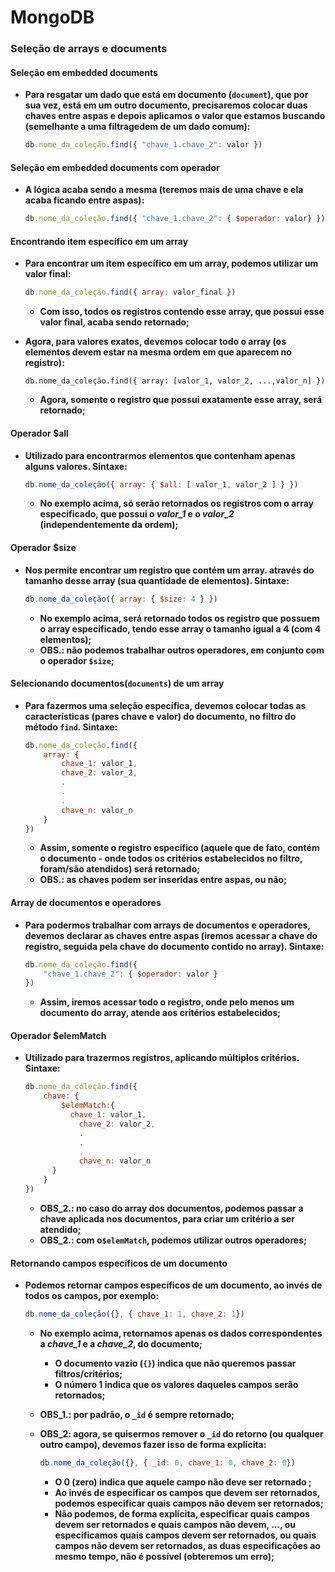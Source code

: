 # MongoDB



### Seleção de arrays e documents



#### Seleção em embedded documents

- **Para resgatar um dado que está em documento (`document`), que por sua vez, está em um outro documento, precisaremos colocar duas chaves entre aspas e depois aplicamos o valor que estamos buscando (semelhante a uma filtragedem de um dado comum):**

  ```javascript
  db.nome_da_coleção.find({ "chave_1.chave_2": valor })
  ```

  

#### Seleção em embedded documents com operador

- **A lógica acaba sendo a mesma (teremos mais de uma chave e ela acaba ficando entre aspas):**
  
  ```javascript
  db.nome_da_coleção.find({ "chave_1.chave_2": { $operador: valor} })
  ```
  
  

#### Encontrando item específico em um array

- **Para encontrar um item específico em um array, podemos utilizar um valor final:**

  ```javascript
  db.nome_da_coleção.find({ array: valor_final })
  ```

  - **Com isso, todos os registros contendo esse array, que possui esse valor final, acaba sendo retornado;**

- **Agora, para valores exatos, devemos colocar todo o array (os elementos devem estar na mesma ordem em que aparecem no registro):**

  ```
  db.nome_da_coleção.find({ array: [valor_1, valor_2, ...,valor_n] })
  ```

  - **Agora, somente o registro que possui exatamente esse array, será retornado;**




#### Operador $all

- **Utilizado para encontrarmos elementos que contenham apenas alguns valores. Sintaxe:**

  ```javascript
  db.nome_da_coleção({ array: { $all: [ valor_1, valor_2 ] } })
  ```

  - **No exemplo acima, só serão retornados os registros com o array especificado, que possui o _valor_1_ e o _valor_2_ (independentemente da ordem);**





#### Operador $size

- **Nos permite encontrar um registro que contém um array. através do tamanho desse array (sua quantidade de elementos). Sintaxe:**

  ```javascript
  db.nome_da_coleção({ array: { $size: 4 } })
  ```

  - **No exemplo acima, será retornado todos os registro que possuem o array especificado, tendo esse array o tamanho igual a 4 (com 4 elementos);**
  - **OBS.: não podemos trabalhar outros operadores, em conjunto com o operador `$size`;**



#### Selecionando documentos(`documents`) de um array

- **Para fazermos uma seleção específica, devemos colocar todas as características (pares chave e valor) do documento, no filtro do método `find`. Sintaxe:**

  ```javascript
  db.nome_da_coleção.find({
      array: {
          chave_1: valor_1,
          chave_2: valor_2,
          .
          .
          .
          chave_n: valor_n
      }
  })
  ```

  - **Assim, somente o registro específico (aquele que de fato, contém o documento - onde todos os critérios estabelecidos no filtro, foram/são atendidos) será retornado;**
  - **OBS.: as chaves podem ser inseridas entre aspas, ou não;**




#### Array de documentos e operadores

- **Para podermos trabalhar com arrays de documentos e operadores, devemos declarar as chaves entre aspas (iremos acessar a chave do registro, seguida pela chave do documento contido no array). Sintaxe:**

  ```javascript
  db.nome_da_coleção.find({
      "chave_1.chave_2": { $operador: valor }
  })
  ```

  - **Assim, iremos acessar todo o registro, onde pelo menos um documento do array, atende aos critérios estabelecidos;**

    

#### Operador $elemMatch

- **Utilizado para trazermos registros, aplicando múltiplos critérios. Sintaxe:**

  ```javascript
  db.nome_da_coleção.find({
      chave: { 
          $elemMatch:{
      		chave_1: valor_1,
              chave_2: valor_2,
              .
              .
              .
              chave_n: valor_n
      	} 
      }
  })
  ```

  - **OBS_2.: no caso do array dos documentos, podemos passar a chave aplicada nos documentos, para criar um critério a ser atendido;**
  - **OBS_2.: com o`$elemMatch`, podemos utilizar outros operadores;**



#### Retornando campos específicos de um documento

- **Podemos retornar campos específicos de um documento, ao invés de todos os campos, por exemplo:**

  ```javascript
  db.nome_da_coleção({}, { chave_1: 1, chave_2: 1})
  ```

  - **No exemplo acima, retornamos apenas os dados correspondentes a _chave_1_ e a _chave_2_, do documento;**

    - **O documento vazio (`{}`) indica que não queremos passar filtros/critérios;**
    - **O número 1 indica que os valores daqueles campos serão retornados;**

  - **OBS_1.: por padrão, o `_id` é sempre retornado;**

  - **OBS_2: agora, se quisermos remover o `_id` do retorno (ou qualquer outro campo), devemos fazer isso de forma explícita:**

    ```javascript
    db.nome_da_coleção({}, { _id: 0, chave_1: 0, chave_2: 0})
    ```

    - **O 0 (zero) indica que aquele campo não deve ser retornado ;**
    - **Ao invés de especificar os campos que devem ser retornados, podemos especificar quais campos não devem ser retornados;**
    - **Não podemos, de forma explícita, especificar quais campos devem ser retornados e quais campos não devem, ..., ou especificamos quais campos devem ser retornados, ou quais campos não devem ser retornados, as duas especificações ao mesmo tempo, não é possível (obteremos um erro);**

  







